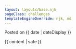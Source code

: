 ```yaml
---
layout: layouts/base.njk
pageClass: challenges
templateEngineOverride: njk, md
---
```

<p class="date">
  Posted on <time datetime="{{ date }}">{{ date | dateDisplay }}</time>
</p>
<main>
  {{ content | safe }}
</main>